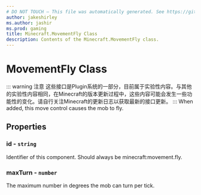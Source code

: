 ```yaml
---
# DO NOT TOUCH — This file was automatically generated. See https://github.com/Mojang/MinecraftScriptingApiDocsGenerator to modify descriptions, examples, etc.
author: jakeshirley
ms.author: jashir
ms.prod: gaming
title: Minecraft.MovementFly Class
description: Contents of the Minecraft.MovementFly class.
---
```

# MovementFly Class
::: warning 注意
这些接口是Plugin系统的一部分，目前属于实验性内容。与其他的实验性内容相同，在Minecraft的版本更新过程中，这些内容可能会发生一些功能性的变化。请自行关注Minecraft的更新日志以获取最新的接口更新。
:::
When added, this move control causes the mob to fly.

## Properties
### **id** - `string`
Identifier of this component. Should always be minecraft:movement.fly.


### **maxTurn** - `number`
The maximum number in degrees the mob can turn per tick.



